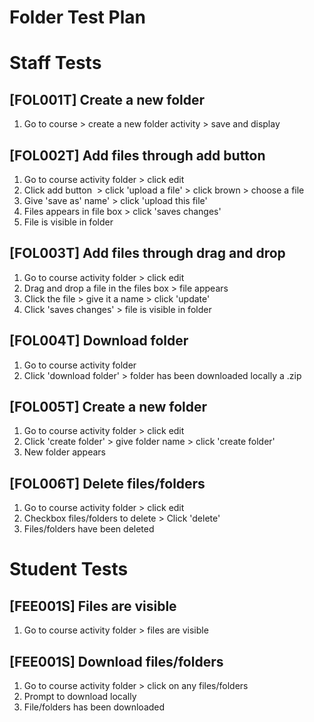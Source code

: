 # Folder Test Plan

# Staff Tests

## \[FOL001T\] Create a new folder

1.  Go to course &gt; create a new folder activity &gt; save and display

## \[FOL002T\] Add files through add button

1.  Go to course activity folder &gt; click edit
2.  Click add button  &gt; click 'upload a file' &gt; click brown &gt; choose a file
3.  Give 'save as' name' &gt; click 'upload this file'
4.  Files appears in file box &gt; click 'saves changes'
5.  File is visible in folder

## \[FOL003T\] Add files through drag and drop

1.  Go to course activity folder &gt; click edit
2.  Drag and drop a file in the files box &gt; file appears
3.  Click the file &gt; give it a name &gt; click 'update'
4.  Click 'saves changes' &gt; file is visible in folder

## \[FOL004T\] Download folder

1.  Go to course activity folder
2.  Click 'download folder' &gt; folder has been downloaded locally a .zip

## \[FOL005T\] Create a new folder

1.  Go to course activity folder &gt; click edit
2.  Click 'create folder' &gt; give folder name &gt; click 'create folder'
3.  New folder appears

## \[FOL006T\] Delete files/folders

1.  Go to course activity folder &gt; click edit
2.  Checkbox files/folders to delete &gt; Click 'delete'
3.  Files/folders have been deleted

# Student Tests

## \[FEE001S\] Files are visible

1.  Go to course activity folder &gt; files are visible

## \[FEE001S\] Download files/folders

1.  Go to course activity folder &gt; click on any files/folders
2.  Prompt to download locally
3.  File/folders has been downloaded 

